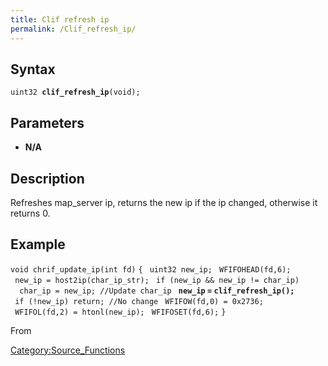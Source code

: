 ```yaml
---
title: Clif refresh ip
permalink: /Clif_refresh_ip/
---
```


Syntax
------

`uint32 `**`clif_refresh_ip`**`(void);`

Parameters
----------

-   **N/A**

Description
-----------

Refreshes map_server ip, returns the new ip if the ip changed, otherwise it returns 0.

Example
-------

`void chrif_update_ip(int fd)`
`{`
` uint32 new_ip;`
` WFIFOHEAD(fd,6);`
` new_ip = host2ip(char_ip_str);`
` if (new_ip && new_ip != char_ip)`
`  char_ip = new_ip; //Update char_ip`
` `**`new_ip` `=` `clif_refresh_ip();`**
` if (!new_ip) return; //No change`
` WFIFOW(fd,0) = 0x2736;`
` WFIFOL(fd,2) = htonl(new_ip);`
` WFIFOSET(fd,6);`
`}`

From

[Category:Source_Functions](/Category:Source_Functions "wikilink")
